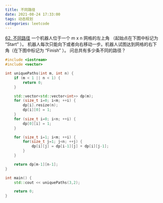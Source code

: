 ```yaml
---
title: 不同路径
date: 2021-08-24 17:33:00
tags: 动态规划
categories: leetcode
---
```


[62. 不同路径](https://leetcode-cn.com/problems/unique-paths/)
一个机器人位于一个 m x n 网格的左上角 （起始点在下图中标记为 “Start” ）。
机器人每次只能向下或者向右移动一步。机器人试图达到网格的右下角（在下图中标记为 “Finish” ）。
问总共有多少条不同的路径？

<!-- more -->

``` cpp
#include <iostream>
#include <vector>

int uniquePaths(int m, int n) {
    if (m < 1 || n < 1) {
        return 0;
    }

    std::vector<std::vector<int>> dp(m);
    for (size_t i=0; i<m; ++i) {
        dp[i].resize(n);
        dp[i][0] = 1;
    }
    for (size_t i=0; i<n; ++i) {
        dp[0][i] = 1;
    }

    for (size_t i=1; i<m; ++i) {
        for(size_t j=1; j<n; ++j) {
            dp[i][j] = dp[i-1][j] + dp[i][j-1];
        }
    }

    return dp[m-1][n-1];
}

int main() {
    std::cout << uniquePaths(3,2);

    return 0;
}
```
